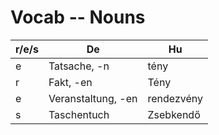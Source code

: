 # Vocab -- Nouns

|r/e/s|De|Hu|
|-----|-----|-----|
|e|Tatsache, -n|tény|
|r|Fakt, -en|Tény|
|e|Veranstaltung, -en|rendezvény|
|s|Taschentuch|Zsebkendő|
